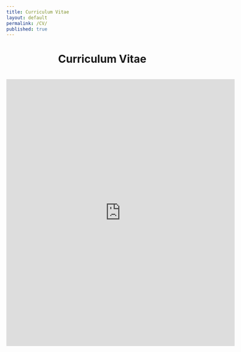 ```yaml
---
title: Curriculum Vitae
layout: default
permalink: /CV/
published: true
---
```


<div align = "center">
  <h1>Curriculum Vitae</h1>
  <br>
<embed src="https://meganstumpf.github.io/assets/CV.pdf" type="application/pdf" width="600px" height="700px" />
</div>
